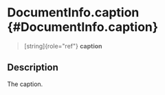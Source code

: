 DocumentInfo.caption {#DocumentInfo.caption}
====================

> [string]{role="ref"} **caption**

Description
-----------

The caption.
